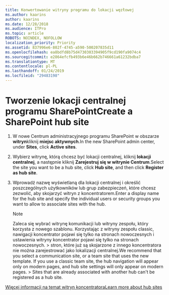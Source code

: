 ```yaml
---
title: Konwertowanie witryny programu do lokacji węzłowej
ms.author: kaarins
author: kaarins
ms.date: 12/28/2018
ms.audience: ITPro
ms.topic: article
ROBOTS: NOINDEX, NOFOLLOW
localization_priority: Priority
ms.assetid: 837996e6-802f-4745-a590-500207835d11
ms.openlocfilehash: ea8bdfd8b75d4730303394905f9cd190fa9074c4
ms.sourcegitcommit: e2864efcfb493b6e46b662b746661a61232bdba7
ms.translationtype: MT
ms.contentlocale: pl-PL
ms.lasthandoff: 01/24/2019
ms.locfileid: "29483198"
---
```

# <a name="create-a-sharepoint-hub-site"></a><span data-ttu-id="1eb3f-102">Tworzenie lokacji centralnej programu SharePoint</span><span class="sxs-lookup"><span data-stu-id="1eb3f-102">Create a SharePoint hub site</span></span>

1. <span data-ttu-id="1eb3f-103">W nowe Centrum administracyjnego programu SharePoint w obszarze **witryn**kliknij **miejsc aktywnych**.</span><span class="sxs-lookup"><span data-stu-id="1eb3f-103">In the new SharePoint admin center, under **Sites**, click **Active sites**.</span></span> 
    
2. <span data-ttu-id="1eb3f-104">Wybierz witrynę, którą chcesz być lokacji centralnej, kliknij **lokacji centralnej**, a następnie kliknij **Zarejestruj się w witrynie Centrum**.</span><span class="sxs-lookup"><span data-stu-id="1eb3f-104">Select the site you want to be a hub site, click **Hub site**, and then click **Register as hub site**.</span></span> 
    
3. <span data-ttu-id="1eb3f-105">Wprowadź nazwę wyświetlaną dla lokacji centralnej i określić poszczególnych użytkowników lub grup zabezpieczeń, które chcesz zezwolić, aby skojarzyć witryn z koncentratorem.</span><span class="sxs-lookup"><span data-stu-id="1eb3f-105">Enter a display name for the hub site and specify the individual users or security groups you want to allow to associate sites with the hub.</span></span>
    
    > [!NOTE]
    >  <span data-ttu-id="1eb3f-p101">Zaleca się wybrać witrynę komunikacji lub witryny zespołu, który korzysta z nowego szablonu. Korzystając z witryny zespołu classic, nawigacji koncentrator pojawi się tylko na stronach nowoczesnych i ustawienia witryny koncentrator pojawi się tylko na stronach nowoczesnych. > stron, które już są skojarzone z innego koncentratora nie można zarejestrować jako lokalizacji centralnej.</span><span class="sxs-lookup"><span data-stu-id="1eb3f-p101">We recommend that you select a communication site, or a team site that uses the new template. If you use a classic team site, the hub navigation will appear only on modern pages, and hub site settings will only appear on modern pages. >  Sites that are already associated with another hub can't be registered as a hub site.</span></span> 
  
[<span data-ttu-id="1eb3f-109">Więcej informacji na temat witryn koncentratora</span><span class="sxs-lookup"><span data-stu-id="1eb3f-109">Learn more about hub sites</span></span>](https://go.microsoft.com/fwlink/?linkid=869149)
  

